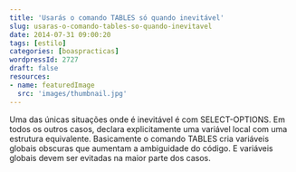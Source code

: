 ```yaml
---
title: 'Usarás o comando TABLES só quando inevitável'
slug: usaras-o-comando-tables-so-quando-inevitavel
date: 2014-07-31 09:00:20
tags: [estilo]
categories: [boaspracticas]
wordpressId: 2727
draft: false
resources:
- name: featuredImage
  src: 'images/thumbnail.jpg'
---
```

Uma das únicas situações onde é inevitável é com SELECT-OPTIONS. Em todos os outros casos, declara explicitamente uma variável local com uma estrutura equivalente. Basicamente o comando TABLES cria variáveis globais obscuras que aumentam a ambiguidade do código. E variáveis globais devem ser evitadas na maior parte dos casos.

